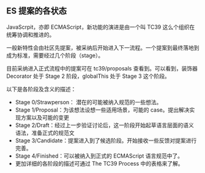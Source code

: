 ## ES 提案的各状态

JavaScrpit，亦即 ECMAScript，新功能的演进是由一个叫 TC39 这么个组织在统筹协调和推进的。

一般新特性会由社区先提案，被采纳后开始进入下一流程。一个提案到最终落地到成为标准，需要经过几个阶段（stage）。

目前采纳进入正式流程中的提案可在 tc39/proposals 查看到。可以看到，装饰器 Decorator 处于 Stage 2 阶段，globalThis 处于 Stage 3 这个阶段。

以下是各阶段及含义的描述：

- Stage 0/Strawperson： 潜在的可能被纳入规范的一些想法。
- Stage 1/Proposal：为该想法设想一些适用场景，可能的 case。提出解决实现方案以及可能的变更
- Stage 2/Draft：经过上一步验证讨论后，这一阶段开始起草语言层面的语义语法，准备正式的规范文
- Stage 3/Candidate：提案进入到了候选阶段。开始接收一些反馈对提案进行完善。
- Stage 4/Finished：可以被纳入到正式的 ECMAScript 语言规范中了。
- 更加详细的各阶段的描述可通过 The TC39 Process 中的表格来了解。
